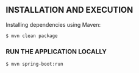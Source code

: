 ## INSTALLATION AND EXECUTION

Installing dependencies using Maven:
```sh
$ mvn clean package
```

### RUN THE APPLICATION LOCALLY

```sh
$ mvn spring-boot:run
```

